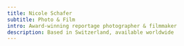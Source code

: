 ```yaml
---
title: Nicole Schafer
subtitle: Photo & Film
intro: Award-winning reportage photographer & filmmaker
description: Based in Switzerland, available worldwide
---
```

